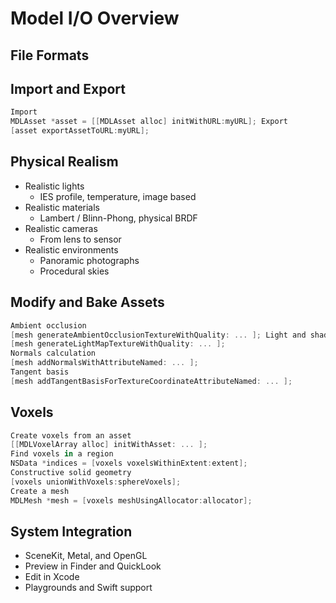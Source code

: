 # Model I/O Overview

## File Formats

## Import and Export

```swift
Import
MDLAsset *asset = [[MDLAsset alloc] initWithURL:myURL]; Export
[asset exportAssetToURL:myURL];
```

## Physical Realism

* Realistic lights
  * IES profile, temperature, image based
* Realistic materials
  * Lambert / Blinn-Phong, physical BRDF
* Realistic cameras
  * From lens to sensor
* Realistic environments
  * Panoramic photographs
  * Procedural skies


## Modify and Bake Assets

```swift
Ambient occlusion
[mesh generateAmbientOcclusionTextureWithQuality: ... ]; Light and shadow baking
[mesh generateLightMapTextureWithQuality: ... ];
Normals calculation
[mesh addNormalsWithAttributeNamed: ... ];
Tangent basis
[mesh addTangentBasisForTextureCoordinateAttributeNamed: ... ];
```
## Voxels

```swift
Create voxels from an asset
[[MDLVoxelArray alloc] initWithAsset: ... ];
Find voxels in a region
NSData *indices = [voxels voxelsWithinExtent:extent];
Constructive solid geometry
[voxels unionWithVoxels:sphereVoxels];
Create a mesh
MDLMesh *mesh = [voxels meshUsingAllocator:allocator];
```

## System Integration

* SceneKit, Metal, and OpenGL
* Preview in Finder and QuickLook
* Edit in Xcode
* Playgrounds and Swift support

